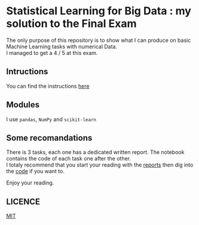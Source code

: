 # Statistical Learning for Big Data : my solution to the Final Exam
The only purpose of this repository is to show what I can produce on basic Machine Learning tasks with numerical Data.  
I managed to get a 4 / 5 at this exam.

## Intructions 
You can find the instructions [here](msa220_mve441_exam_june2021.pdf)

## Modules
I use `pandas`, `NumPy` and `scikit-learn`

## Some recomandations
There is 3 tasks, each one has a dedicated written report. The notebook contains the code of each task one after the other.   
I totaly recommend that you start your reading with the [reports](/Assignement) then dig into the [code](Code.ipynb) if you want to.  
  
Enjoy your reading.


## LICENCE
[MIT](https://choosealicense.com/licenses/mit/)

